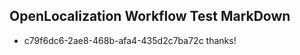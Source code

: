 ## OpenLocalization Workflow Test MarkDown
* c79f6dc6-2ae8-468b-afa4-435d2c7ba72c 
thanks!<!--HONumber=Mar16_HO1-->
